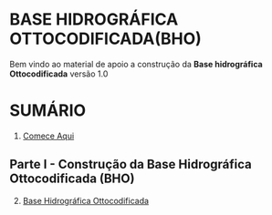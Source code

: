# BASE HIDROGRÁFICA OTTOCODIFICADA(BHO)

Bem vindo ao material de apoio a construção da **Base hidrográfica Ottocodificada** versão 1.0

# SUMÁRIO

1. [Comece Aqui](https://github.com/deamorim2/sbde/blob/master/wiki/01/texto.md)

## Parte I - Construção da Base Hidrográfica Ottocodificada (BHO)

2. [Base Hidrográfica Ottocodificada](https://github.com/deamorim2/sbde/blob/master/wiki/02/texto.md)
